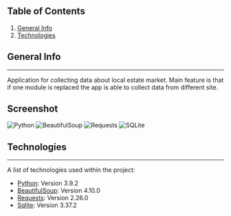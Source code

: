 ## Table of Contents
1. [General Info](#general-info)
2. [Technologies](#technologies)
## General Info
***
Application for collecting data about local estate market. Main feature is that if one module is replaced the app is able to collect data from different site.
## Screenshot
![Python](https://duythanhcse.files.wordpress.com/2021/01/python.png)
![BeautifulSoup](https://www.crummy.com/software/BeautifulSoup/10.1.jpg)
![Requests](https://docs.python-requests.org/pl/latest/_static/requests-sidebar.png)
![SQLite](https://www.recoveryandmanagement.com/wp-content/uploads/2017/04/repair-sql-lite-database-manually-sqlite-data-recovery.jpg)
## Technologies
***
A list of technologies used within the project:
* [Python](https://www.python.org/downloads/release/python-392/): Version 3.9.2
* [BeautifulSoup](https://www.crummy.com/software/BeautifulSoup/): Version 4.10.0
* [Requests](https://docs.python-requests.org/en/latest/): Version 2.26.0
* [Sqlite](https://www.sqlite.org/index.html): Version 3.37.2
~~~
